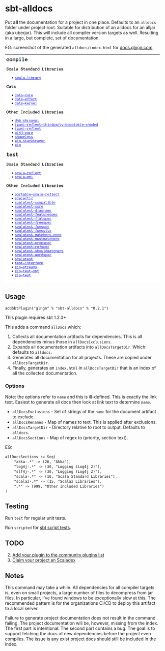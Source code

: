 # sbt-alldocs

Put **all** the documentation for a project in one place. Defaults to an `alldocs` folder under project root.
Suitable for distribution of an alldocs for an alljar (aka uberjar). This will include all compiler
version targets as well. Resulting in a large, but complete, set of documentation.

EG: screenshot of the generated `alldocs/index.html` for [docs.glngn.com](http://docs.glngn.com/latest/api/).

![index screenshot](https://github.com/glngn/sbt-alldocs/raw/master/screenshot.png "Screenshot of an example index")

## Usage

~~~
addSbtPlugin("glngn" % "sbt-alldocs" % "0.2.1")
~~~

This plugin requires sbt 1.2.0+

This adds a command `allDocs` which:

1. Collects all documentation artifacts for dependencies. This is all dependencies minus those in `allDocsExclusions`.
2. Expands all documentation artifacts into `allDocsTargetDir`. Which defaults to `alldocs`.
3. Generates all documentation for all projects. These are copied under `allDocsTargetDir`.
4. Finally, generates an `index.html` in `allDocsTargetDir` that is an index of all the collected documentation.

### Options

Note: the options refer to `name` and this is ill-defined. This is exactly the link text. Easiest to
generate all docs then look at link text to determine `name`.

* `allDocsExclusions` - Set of strings of the `name` for the document artifact to exclude.
* `allDocsRenames` - Map of names to text. This is applied after exclusions.
* `allDocsTargetDir` - Directory relative to root to output. Defaults to `alldocs`.
* `allDocsSections` - Map of regex to (priority, section text).

EG:

~~~
allDocsSections := Seq(
    "akka-.*" -> (20, "Akka"),
    "log4j-.*" -> (30, "Logging (Log4j 2)"),
    "slf4j-.*" -> (30, "Logging (Log4j 2)"),
    "scala-.*" -> (10, "Scala Standard Libraries"),
    "scalaz-.*" -> (15, "Scalaz Libraries"),
    ".*" -> (999, "Other Included Libraries")
)
~~~

## Testing

Run `test` for regular unit tests.

Run `scripted` for [sbt script tests](http://www.scala-sbt.org/1.x/docs/Testing-sbt-plugins.html).

## TODO

2. [Add your plugin to the community plugins list](https://github.com/sbt/website#attention-plugin-authors)
3. [Claim your project an Scaladex](https://github.com/scalacenter/scaladex-contrib#claim-your-project)

## Notes

This command may take a while. All dependencies for all compiler targets is, even on small projects,
a large number of files to decompress from jar files. In particular, I've found windows to be
exceptionally slow at this. The recommended pattern is for the organizations CI/CD to deploy this
artifact to a local server.

Failure to generate project documentation does not result in the command failing. The project
documentation will be, however, missing from the index. The first part is intentional. The second
part contains a bug. The goal is to support fetching the docs of new dependencies before the project
even compiles. The issue is any exist project docs should still be included in the index.
